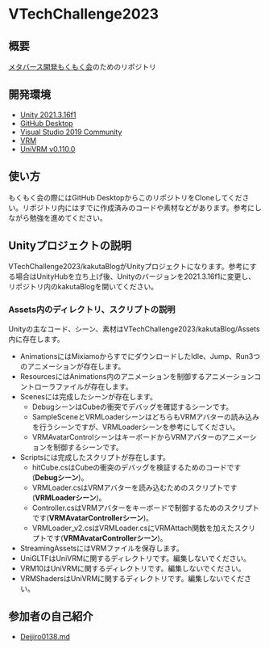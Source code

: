 # VTechChallenge2023
## 概要
[メタバース開発もくもく会](https://connpass.com/event/279669/)のためのリポジトリ

## 開発環境
- [Unity 2021.3.16f1](https://unity.com/releases/editor/whats-new/2021.3.16)
- [GitHub Desktop](https://desktop.github.com/)
- [Visual Studio 2019 Community](https://learn.microsoft.com/ja-jp/visualstudio/releases/2019/release-notes)
- [VRM](https://vrm.dev/)
- [UniVRM v0.110.0](https://github.com/vrm-c/UniVRM/releases)

## 使い方
もくもく会の際にはGitHub DesktopからこのリポジトリをCloneしてください。リポジトリ内にはすでに作成済みのコードや素材などがあります。参考にしながら勉強を進めてください。

## Unityプロジェクトの説明
VTechChallenge2023/kakutaBlogがUnityプロジェクトになります。参考にする場合はUnityHubを立ち上げ後、Unityのバージョンを2021.3.16f1に変更し、リポジトリ内のkakutaBlogを開いてください。
### Assets内のディレクトリ、スクリプトの説明
Unityの主なコード、シーン、素材はVTechChallenge2023/kakutaBlog/Assets内に存在します。
- AnimationsにはMixiamoからすでにダウンロードしたIdle、Jump、Run3つのアニメーションが存在します。
- ResourcesにはAnimations内のアニメーションを制御するアニメーションコントローラファイルが存在します。
- Scenesには完成したシーンが存在します。
   - DebugシーンはCubeの衝突でデバッグを確認するシーンです。
   - SampleSceneとVRMLoaderシーンはどちらもVRMアバターの読み込みを行うシーンですが、VRMLoaderシーンを参考にしてください。
   - VRMAvatarControlシーンはキーボードからVRMアバターのアニメーションを制御するシーンです。
- Scriptsには完成したスクリプトが存在します。
   - hitCube.csはCubeの衝突のデバッグを検証するためのコードです(**Debugシーン**)。
   - VRMLoader.csはVRMアバターを読み込むためのスクリプトです(**VRMLoaderシーン**)。
   - Controller.csはVRMアバターをキーボードで制御するためのスクリプトです(**VRMAvatarControllerシーン**)。
   - VRMLoader_v2.csはVRMLoader.csにVRMAttach関数を加えたスクリプトです(**VRMAvatarControllerシーン**)。
- StreamingAssetsにはVRMファイルを保存します。
- UniGLTFはUniVRMに関するディレクトリです。編集しないでください。
- VRM10はUniVRMに関するディレクトリです。編集しないでください。
- VRMShadersはUniVRMに関するディレクトリです。編集しないでください。

## 参加者の自己紹介
- [Deijiro0138.md](Deijiro0138.md)

